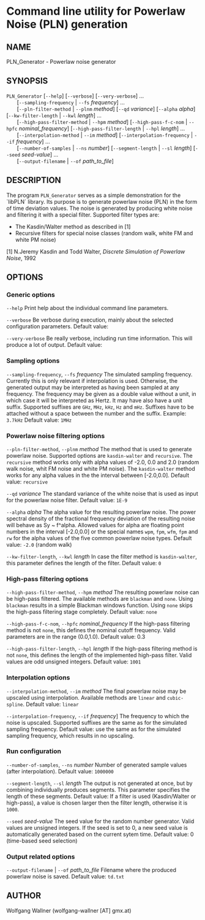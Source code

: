 
Command line utility for Powerlaw Noise (PLN) generation
=======================================

NAME
----

PLN_Generator - Powerlaw noise generator

SYNOPSIS
--------

`PLN_Generator` [`--help`] [`--verbose`] [`--very-verbose`] ...  
&nbsp;&nbsp;&nbsp;&nbsp;&nbsp;&nbsp; [`--sampling-frequency` | `--fs` *frequency*] ...   
&nbsp;&nbsp;&nbsp;&nbsp;&nbsp;&nbsp; [`--pln-filter-method` | `--plnm` *method*] [`--qd` *variance*] [`--alpha` *alpha*] [`--kw-filter-length` | `--kwl` *length*] ...  
&nbsp;&nbsp;&nbsp;&nbsp;&nbsp;&nbsp; [`--high-pass-filter-method` | `--hpm` *method*] [`--high-pass-f-c-nom` | `--hpfc` *nominal_frequency*] [`--high-pass-filter-length` | `--hpl` *length*] ...   
&nbsp;&nbsp;&nbsp;&nbsp;&nbsp;&nbsp; [`--interpolation-method` | `--im` *method*] [`--interpolation-frequency` | `--if` *frequency*] ...  
&nbsp;&nbsp;&nbsp;&nbsp;&nbsp;&nbsp; [`--number-of-samples` | `--ns` *number*] [`--segment-length` | `--sl` *length*] [`--seed` *seed-value*] ...  
&nbsp;&nbsp;&nbsp;&nbsp;&nbsp;&nbsp; [`--output-filename` | `--of` *path_to_file*]

DESCRIPTION
-----------

The program `PLN_Generator` serves as a simple demonstration for the `libPLN´ library.
Its purpose is to generate powerlaw noise (PLN) in the form of time deviation values.
The noise is generated by producing white noise and filtering it with a special filter.
Supported filter types are: 

 * The Kasdin/Walter method as described in [1]
 * Recursive filters for special noise classes (random walk, white FM and white PM noise)

[1] N.Jeremy Kasdin and Todd Walter, *Discrete Simulation of Powerlaw Noise*, 1992

OPTIONS
-------

### Generic options

`--help`
  Print help about the individual command line parameters.

`--verbose`
  Be verbose during execution, mainly about the selected configuration parameters.
  Default value:

`--very-verbose`
  Be really verbose, including run time information. This will produce a lot of output.
  Default value:

### Sampling options
`--sampling-frequency`, `--fs` *frequency*
  The simulated sampling frequency. Currently this is only relevant if interpolation is used.
  Otherwise, the generated output may be interpreted as having been sampled at any frequency.
  The frequency may be given as a double value without a unit, in which case it will be interpreted as Hertz.
  It may have also have a unit suffix.
  Supported suffixes are `GHz`, `MHz`, `kHz`, `Hz` and `mHz`.
  Suffixes have to be attached without a space between the number and the suffix.
  Example: `3.7kHz`
  Default value: `1MHz`

### Powerlaw noise filtering options
`--pln-filter-method`, `--plnm` *method*
  The method that is used to generate powerlaw noise.
  Supported options are `kasdin-walter` and `recursive`.
  The `recursive` method works only with alpha values of -2.0, 0.0 and 2.0 (random walk noise, whit FM noise and white PM noise).
  The `kasdin-walter` method works for any alpha values in the the interval between [-2.0,0.0].
  Default value: `recursive`

`--qd` *variance*
  The standard variance of the white noise that is used as input for the powerlaw noise filter.
  Default value: `1E-9`

`--alpha` *alpha*
  The alpha value for the resulting powerlaw noise.
  The power spectral density of the fractional frequency deviation of the resulting noise will behave as Sy ~ f^alpha.
  Allowed values for alpha are floating point numbers in the interval [-2.0,0.0] or the special names
  `wpm`, `fpm`, `wfm`, `fpm` and `rw` for the alpha values of the five common powerlaw noise types.
  Default value: `-2.0` (random walk)

`--kw-filter-length`, `--kwl` *length*
  In case the filter method is `kasdin-walter`, this parameter defines the length of the filter.
  Default value: `0`

### High-pass filtering options
`--high-pass-filter-method`, `--hpm` *method*
  The resulting powerlaw noise can be high-pass filtered.
  The available methods are `blackman` and `none`.
  Using `blackman` results in a simple Blackman windows function.
  Using `none` skips the high-pass filtering stage completely.
  Default value: `none`

`--high-pass-f-c-nom`, `--hpfc` *nominal_frequency*
  If the high-pass filtering method is not `none`, this defines the nominal cutoff frequency.
  Valid parameters are in the range (0.0,1.0).
  Default value: 0.3

`--high-pass-filter-length`, `--hpl` *length*
  If the high-pass filtering method is not `none`, this defines the length of the implemented high-pass filter.
  Valid values are odd unsigned integers.
  Default value: `1001`

### Interpolation options
`--interpolation-method`, `--im` *method*
  The final powerlaw noise may be upscaled using interpolation.
  Available methods are `linear` and `cubic-spline`.
  Default value: `linear`

`--interpolation-frequency`, `--if` *frequency*]
  The frequency to which the noise is upscaled.
  Supported suffixes are the same as for the simulated sampling frequency.
  Default value: use the same as for the simulated sampling frequency, which results in no upscaling. 

### Run configuration
`--number-of-samples`, `--ns` *number*
  Number of generated sample values (after interpolation).
  Default value: `1000000`

`--segment-length`, `--sl` *length*
  The output is not generated at once, but by combining individually produces segments.
  This parameter specifies the length of these segments. 
  Default value: If a filter is used (Kasdin/Walter or high-pass), a value is chosen larger then the filter length, otherwise it is `1000`.

`--seed` *seed-value*
  The seed value for the random number generator.
  Valid values are unsigned integers.
  If the seed is set to 0, a new seed value is automatically generated based on the current sytem time.
  Default value: 0 (time-based seed selection)

### Output related options
`--output-filename` | `--of` *path_to_file*
  Filename where the produced powerlaw noise is saved.
  Default value: `td.txt`  

AUTHOR
------

Wolfgang Wallner (wolfgang-wallner [AT] gmx.at)
